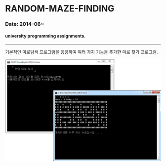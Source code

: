 RANDOM-MAZE-FINDING
===
### Date: 2014-06~
#### university programming assignments.
-------------
기본적인 미로탐색 프로그램을 응용하여 여러 가지 기능을 추가한 미로 찾기 프로그램.

![screenshot1](./1.png)
